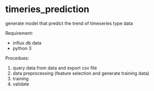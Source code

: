 # timeries_prediction 

generate model that predict the trend of timeseries type data

Requirement:
- influx db data
- python 3

Procedues:
1. query data from data and export csv file
2. data preprocessing (feature selection and generate training data)
3. training
4. validate
